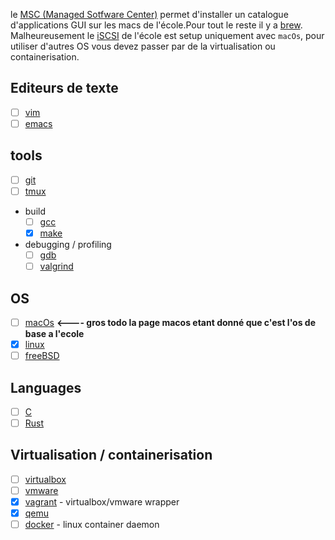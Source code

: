 <!-- TITLE: Software -->
<!-- SUBTITLE: partagez vos trouvailles et astuces! -->

le [MSC (Managed Sotfware Center)](/software/msc) permet d'installer un catalogue d'applications GUI sur les macs de l'école.Pour tout le reste il y a [brew](/software/brew).
Malheureusement le [iSCSI](https://en.wikipedia.org/wiki/ISCSI) de l'école est setup uniquement avec `macOs`, pour utiliser d'autres OS vous devez passer par de la virtualisation ou containerisation.

## Editeurs de texte
- [ ] [vim](/software/vim)
- [ ] [emacs](/software/emacs)
## tools
- [ ] [git](/software/git)
- [ ] [tmux](/software/tmux)
- build
	- [ ] [gcc](/software/gcc)
  - [x] [make](/software/make)
- debugging / profiling
	- [ ] [gdb](/software/gdb)
	- [ ] [valgrind](/software/valgrind)

## OS
- [ ] [macOs](/software/macos) **<---- gros todo la page macos etant donné que c'est l'os de base a l'ecole**
- [x] [linux](/software/linux)
- [ ] [freeBSD](/software/freebsd)
## Languages
- [ ] [C](/software/C)
- [ ] [Rust](/software/rust)
## Virtualisation / containerisation
- [ ] [virtualbox](/software/virtualbox)
- [ ] [vmware](/software/vmware)
- [x] [vagrant](/software/vagrant) - virtualbox/vmware wrapper
- [x] [qemu](/software/qemu)
- [ ] [docker](/software/docker) - linux container daemon
